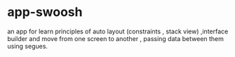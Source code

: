 # app-swoosh
an app for learn principles of auto layout (constraints , stack view) ,interface builder and move from one screen to another , passing  data between them using segues.
